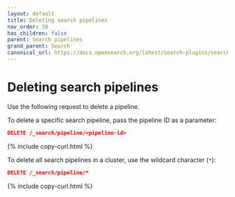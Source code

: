 ```yaml
---
layout: default
title: Deleting search pipelines
nav_order: 30
has_children: false
parent: Search pipelines
grand_parent: Search
canonical_url: https://docs.opensearch.org/latest/search-plugins/search-pipelines/deleting-search-pipeline/
---
```


# Deleting search pipelines

Use the following request to delete a pipeline.

To delete a specific search pipeline, pass the pipeline ID as a parameter:

```json
DELETE /_search/pipeline/<pipeline-id>
```
{% include copy-curl.html %}

To delete all search pipelines in a cluster, use the wildcard character (`*`):

```json
DELETE /_search/pipeline/*
```
{% include copy-curl.html %}
